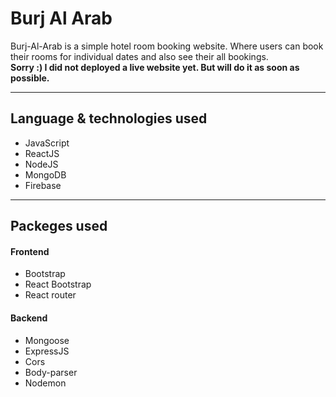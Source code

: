 # **Burj Al Arab**

Burj-Al-Arab is a simple hotel room booking website. Where users can book their rooms for individual dates and also see their all bookings.
<br />
**Sorry :) I did not deployed a live website yet. But will do it as soon as possible.**

---

## **Language & technologies used**
* JavaScript
* ReactJS
* NodeJS
* MongoDB
* Firebase

---

## **Packeges used**

#### Frontend
* Bootstrap
* React Bootstrap
* React router

#### Backend
* Mongoose
* ExpressJS
* Cors
* Body-parser
* Nodemon
